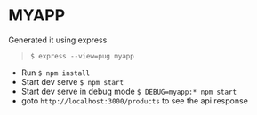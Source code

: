 # MYAPP

Generated it using express  
> ``$ express --view=pug myapp``


- Run ``$ npm install``
- Start dev serve ``$ npm start``
- Start dev serve in debug mode ``$ DEBUG=myapp:* npm start``
- goto ``http://localhost:3000/products`` to see the api response
